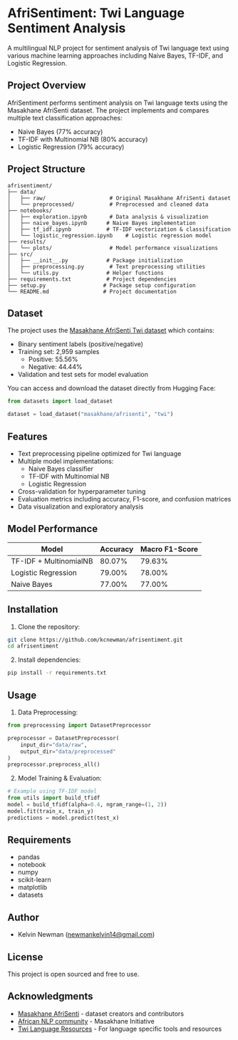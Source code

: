 # AfriSentiment: Twi Language Sentiment Analysis

A multilingual NLP project for sentiment analysis of Twi language text using various machine learning approaches including Naive Bayes, TF-IDF, and Logistic Regression.

## Project Overview

AfriSentiment performs sentiment analysis on Twi language texts using the Masakhane AfriSenti dataset. The project implements and compares multiple text classification approaches:

- Naive Bayes (77% accuracy)
- TF-IDF with Multinomial NB (80% accuracy)
- Logistic Regression (79% accuracy)

## Project Structure

```
afrisentiment/
├── data/
│   ├── raw/                    # Original Masakhane AfriSenti dataset
│   └── preprocessed/           # Preprocessed and cleaned data
├── notebooks/
│   ├── exploration.ipynb       # Data analysis & visualization
│   ├── naive_bayes.ipynb      # Naive Bayes implementation
│   ├── tf_idf.ipynb           # TF-IDF vectorization & classification
│   └── logistic_regression.ipynb    # Logistic regression model
├── results/
│   └── plots/                  # Model performance visualizations
├── src/
│   ├── __init__.py            # Package initialization
│   ├── preprocessing.py        # Text preprocessing utilities
│   └── utils.py               # Helper functions
├── requirements.txt           # Project dependencies
├── setup.py                  # Package setup configuration
└── README.md                 # Project documentation
```

## Dataset

The project uses the [Masakhane AfriSenti Twi dataset](https://huggingface.co/datasets/masakhane/afrisenti/viewer/twi) which contains:

- Binary sentiment labels (positive/negative)
- Training set: 2,959 samples
  - Positive: 55.56%
  - Negative: 44.44%
- Validation and test sets for model evaluation

You can access and download the dataset directly from Hugging Face:

```python
from datasets import load_dataset

dataset = load_dataset("masakhane/afrisenti", "twi")
```

## Features

- Text preprocessing pipeline optimized for Twi language
- Multiple model implementations:
  - Naive Bayes classifier
  - TF-IDF with Multinomial NB
  - Logistic Regression
- Cross-validation for hyperparameter tuning
- Evaluation metrics including accuracy, F1-score, and confusion matrices
- Data visualization and exploratory analysis

## Model Performance

| Model                  | Accuracy | Macro F1-Score |
| ---------------------- | -------- | -------------- |
| TF-IDF + MultinomialNB | 80.07%   | 79.63%         |
| Logistic Regression    | 79.00%   | 78.00%         |
| Naive Bayes            | 77.00%   | 77.00%         |

## Installation

1. Clone the repository:

```bash
git clone https://github.com/kcnewman/afrisentiment.git
cd afrisentiment
```

2. Install dependencies:

```bash
pip install -r requirements.txt
```

## Usage

1. Data Preprocessing:

```python
from preprocessing import DatasetPreprocessor

preprocessor = DatasetPreprocessor(
    input_dir="data/raw",
    output_dir="data/preprocessed"
)
preprocessor.preprocess_all()
```

2. Model Training & Evaluation:

```python
# Example using TF-IDF model
from utils import build_tfidf
model = build_tfidf(alpha=0.4, ngram_range=(1, 2))
model.fit(train_x, train_y)
predictions = model.predict(test_x)
```

## Requirements

- pandas
- notebook
- numpy
- scikit-learn
- matplotlib
- datasets

## Author

- Kelvin Newman (newmankelvin14@gmail.com)

## License

This project is open sourced and free to use.

## Acknowledgments

- [Masakhane AfriSenti](https://github.com/masakhane-io/masakhane-sentiment) - dataset creators and contributors
- [African NLP community](https://www.masakhane.io/) - Masakhane Initiative
- [Twi Language Resources](https://github.com/twi-digital-language-resources) - For language specific tools and resources
